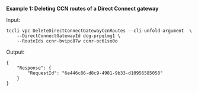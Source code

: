 **Example 1: Deleting CCN routes of a Direct Connect gateway**



Input: 

```
tccli vpc DeleteDirectConnectGatewayCcnRoutes --cli-unfold-argument  \
    --DirectConnectGatewayId dcg-prpqlmg1 \
    --RouteIds ccnr-bvipc87w ccnr-oc61so0o
```

Output: 
```
{
    "Response": {
        "RequestId": "6e446c86-d8c9-4981-9b33-d10956585058"
    }
}
```

